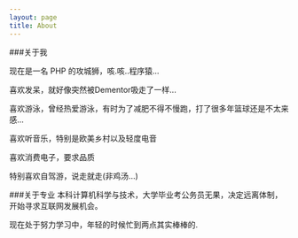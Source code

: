 ```yaml
---
layout: page
title: About
---
```



###关于我

现在是一名 PHP 的攻城狮，咳.咳..程序猿...

喜欢发呆，就好像突然被Dementor吸走了一样...

喜欢游泳，曾经热爱游泳，有时为了减肥不得不慢跑，打了很多年篮球还是不太来感...

喜欢听音乐，特别是欧美乡村以及轻度电音

喜欢消费电子，要求品质

特别喜欢自驾游，说走就走(非鸡汤...)


###关于专业
本科计算机科学与技术，大学毕业考公务员无果，决定远离体制，开始寻求互联网发展机会。

现在处于努力学习中，年轻的时候忙到两点其实棒棒的.
